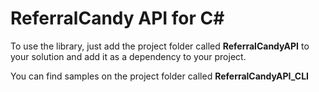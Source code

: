 # ReferralCandy API for C#
To use the library, just add the project folder called **ReferralCandyAPI** to your solution and add it as a dependency to your project.

You can find samples on the project folder called **ReferralCandyAPI_CLI**
